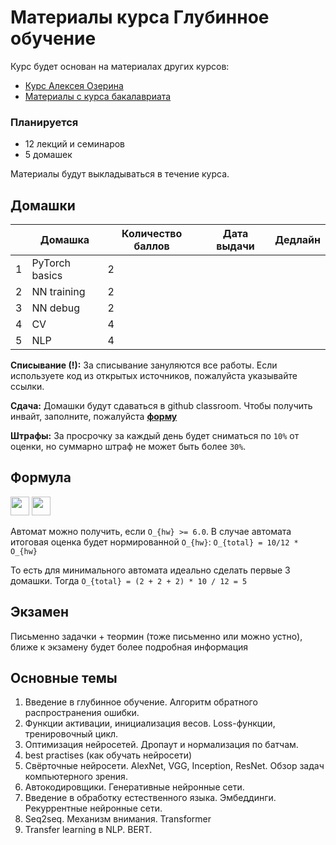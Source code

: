 # Материалы курса Глубинное обучение

Курс будет основан на материалах других курсов:
* [Курс Алексея Озерина]( https://github.com/m12sl/dl-hse-2021)
* [Материалы с курса бакалавриата](https://github.com/aosokin/dl_cshse_ami/tree/master/2021-fall/homeworks_small)

### Планируется

* 12 лекций и семинаров
* 5 домашек

Материалы будут выкладываться в течение курса.

## Домашки

|   | Домашка        | Количество баллов | Дата выдачи | Дедлайн |
|---|----------------|-------------------|-------------|---------|
| 1 | PyTorch basics | 2                 |             |         |
| 2 | NN training    | 2                 |             |         |
| 3 | NN debug       | 2                 |             |         |
| 4 | CV             | 4                 |             |         |
| 5 | NLP            | 4                 |             |         |

**Списывание (!):** За списывание зануляются все работы. Если используете код из открытых источников, пожалуйста указывайте ссылки.

**Сдача:** Домашки будут сдаваться в github classroom. Чтобы получить инвайт, заполните, пожалуйста [**форму**](https://docs.google.com/forms/d/e/1FAIpQLScE3EKAA5Yo8IkWDumVdnVtleb3551ujli9wFpZMK_MINseKA/viewform?usp=sf_link)

**Штрафы:** За просрочку за каждый день будет сниматься по `10%` от оценки, но суммарно штраф не может быть более `30%`.

## Формула

<img src="https://render.githubusercontent.com/render/math?math=O_%7Bhw%7D%20%3D%20%5Csum_i%20O_%7Bhw_i%7D" height=30>
<img src="https://render.githubusercontent.com/render/math?math=O_%7Btotal%7D%20%3D%200.7%20*%20%5Cfrac%2010%2012%20O_%7Bhw%7D%20%2B%200.3%20*%20O_%7Bexam%7D" height=30>

Автомат можно получить, если `O_{hw} >= 6.0`. В случае автомата итоговая оценка будет нормированной `O_{hw}`: `O_{total} = 10/12 * O_{hw}`

То есть для минимального автомата идеально сделать первые 3 домашки. Тогда `O_{total} = (2 + 2 + 2) * 10 / 12 = 5`

## Экзамен
Письменно задачки + теормин (тоже письменно или можно устно), ближе к экзамену будет более подробная информация


## Основные темы

1. Введение в глубинное обучение. Алгоритм обратного распространения ошибки.
2. Функции активации, инициализация весов. Loss-функции, тренировочный цикл. 
3. Оптимизация нейросетей. Дропаут и нормализация по батчам.
4. best practises (как обучать нейросети)
5. Свёрточные нейросети. AlexNet, VGG, Inception, ResNet. Обзор задач компьютерного зрения.
6. Автокодировщики. Генеративныe нейронные сети.
7.  Введение в обработку естественного языка. Эмбеддинги. Рекуррентные нейронные сети.
8. Seq2seq. Механизм внимания. Transformer
9. Transfer learning в NLP. BERT.
